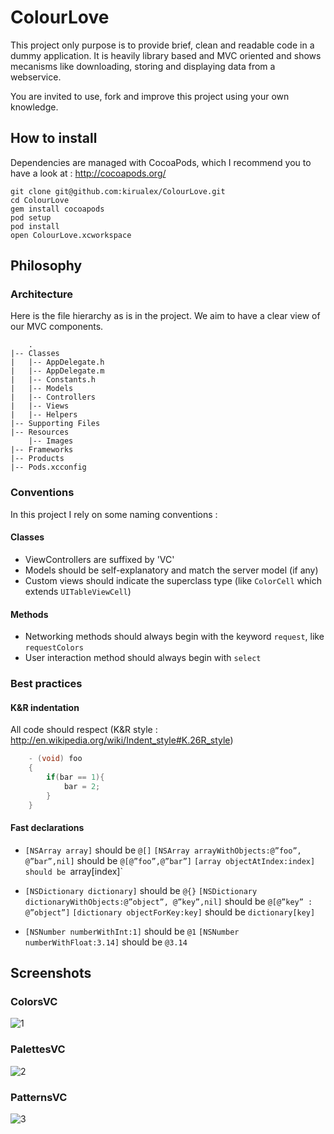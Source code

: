 # ColourLove

This project only purpose is to provide brief, clean and readable code in a dummy application.
It is heavily library based and MVC oriented and shows mecanisms like downloading, storing and displaying data from a webservice.

You are invited to use, fork and improve this project using your own knowledge.

## How to install

Dependencies are managed with CocoaPods, which I recommend you to have a look at : http://cocoapods.org/

    git clone git@github.com:kirualex/ColourLove.git
    cd ColourLove
    gem install cocoapods
    pod setup
    pod install
    open ColourLove.xcworkspace

## Philosophy

### Architecture

Here is the file hierarchy as is in the project. We aim to have a clear view of our MVC components.

		.
    |-- Classes
    |   |-- AppDelegate.h
    |   |-- AppDelegate.m
    |   |-- Constants.h
    |   |-- Models
    |   |-- Controllers
    |   |-- Views
    |   |-- Helpers
    |-- Supporting Files
    |-- Resources
        |-- Images
    |-- Frameworks
    |-- Products
    |-- Pods.xcconfig


### Conventions

In this project I rely on some naming conventions :

#### Classes

- ViewControllers are suffixed by 'VC'
- Models should be self-explanatory and match the server model (if any)
- Custom views should indicate the superclass type (like `ColorCell` which extends `UITableViewCell`)

#### Methods

- Networking methods should always begin with the keyword `request`, like `requestColors`
- User interaction method should always begin with `select`

### Best practices

#### K&R indentation

All code should respect (K&R style : <http://en.wikipedia.org/wiki/Indent_style#K.26R_style>)

``` objective-c
	- (void) foo
	{
	    if(bar == 1){
	        bar = 2;
	    }
	} 
```

#### Fast declarations

- `[NSArray array]` should be `@[]`
	`[NSArray arrayWithObjects:@”foo”, @”bar”,nil]` should be `@[@”foo”,@”bar”]`
	`[array objectAtIndex:index] should be `array[index]`

- `[NSDictionary dictionary]` should be `@{}`
	`[NSDictionary dictionaryWithObjects:@”object”, @”key”,nil]` should be `@[@”key” : @”object”]`
	`[dictionary objectForKey:key]` should be `dictionary[key]`

- `[NSNumber numberWithInt:1]` should be `@1`
	`[NSNumber numberWithFloat:3.14]` should be `@3.14`



## Screenshots

### ColorsVC
![1](http://i.imgur.com/NjKmLxF.png)
### PalettesVC
![2](http://i.imgur.com/XuCxahd.png)
### PatternsVC
![3](http://i.imgur.com/nSeREk0.png)
